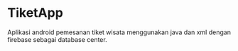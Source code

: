 # TiketApp
Aplikasi android pemesanan tiket wisata menggunakan java dan xml dengan firebase sebagai database center.
